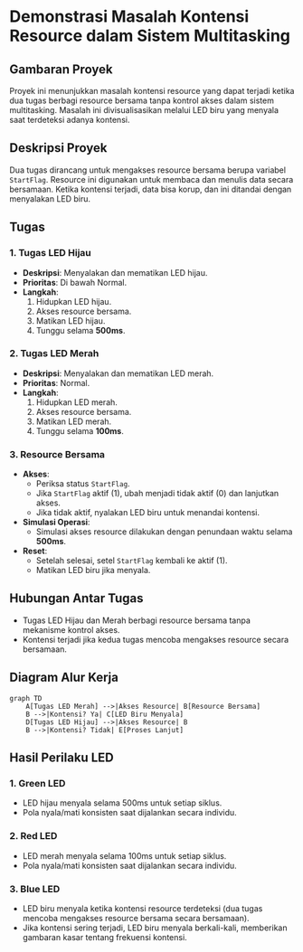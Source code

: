 # Demonstrasi Masalah Kontensi Resource dalam Sistem Multitasking

## Gambaran Proyek

Proyek ini menunjukkan masalah kontensi resource yang dapat terjadi ketika dua tugas berbagi resource bersama tanpa kontrol akses dalam sistem multitasking. Masalah ini divisualisasikan melalui LED biru yang menyala saat terdeteksi adanya kontensi.

## Deskripsi Proyek

Dua tugas dirancang untuk mengakses resource bersama berupa variabel `StartFlag`. Resource ini digunakan untuk membaca dan menulis data secara bersamaan. Ketika kontensi terjadi, data bisa korup, dan ini ditandai dengan menyalakan LED biru.

## Tugas

### 1. **Tugas LED Hijau**
   - **Deskripsi**: Menyalakan dan mematikan LED hijau.
   - **Prioritas**: Di bawah Normal.
   - **Langkah**:
     1. Hidupkan LED hijau.
     2. Akses resource bersama.
     3. Matikan LED hijau.
     4. Tunggu selama **500ms**.

### 2. **Tugas LED Merah**
   - **Deskripsi**: Menyalakan dan mematikan LED merah.
   - **Prioritas**: Normal.
   - **Langkah**:
     1. Hidupkan LED merah.
     2. Akses resource bersama.
     3. Matikan LED merah.
     4. Tunggu selama **100ms**.

### 3. **Resource Bersama**
   - **Akses**:
     - Periksa status `StartFlag`.
     - Jika `StartFlag` aktif (1), ubah menjadi tidak aktif (0) dan lanjutkan akses.
     - Jika tidak aktif, nyalakan LED biru untuk menandai kontensi.
   - **Simulasi Operasi**:
     - Simulasi akses resource dilakukan dengan penundaan waktu selama **500ms**.
   - **Reset**:
     - Setelah selesai, setel `StartFlag` kembali ke aktif (1).
     - Matikan LED biru jika menyala.

## Hubungan Antar Tugas

- Tugas LED Hijau dan Merah berbagi resource bersama tanpa mekanisme kontrol akses.
- Kontensi terjadi jika kedua tugas mencoba mengakses resource secara bersamaan.

## Diagram Alur Kerja

```mermaid
graph TD
    A[Tugas LED Merah] -->|Akses Resource| B[Resource Bersama]
    B -->|Kontensi? Ya| C[LED Biru Menyala]
    D[Tugas LED Hijau] -->|Akses Resource| B
    B -->|Kontensi? Tidak| E[Proses Lanjut]
```

## Hasil Perilaku LED

### 1. **Green LED**
   - LED hijau menyala selama 500ms untuk setiap siklus.
   - Pola nyala/mati konsisten saat dijalankan secara individu.

### 2. **Red LED**
   - LED merah menyala selama 100ms untuk setiap siklus.
   - Pola nyala/mati konsisten saat dijalankan secara individu.

### 3. **Blue LED**
   - LED biru menyala ketika kontensi resource terdeteksi (dua tugas mencoba mengakses resource bersama secara bersamaan).
   - Jika kontensi sering terjadi, LED biru menyala berkali-kali, memberikan gambaran kasar tentang frekuensi kontensi.
